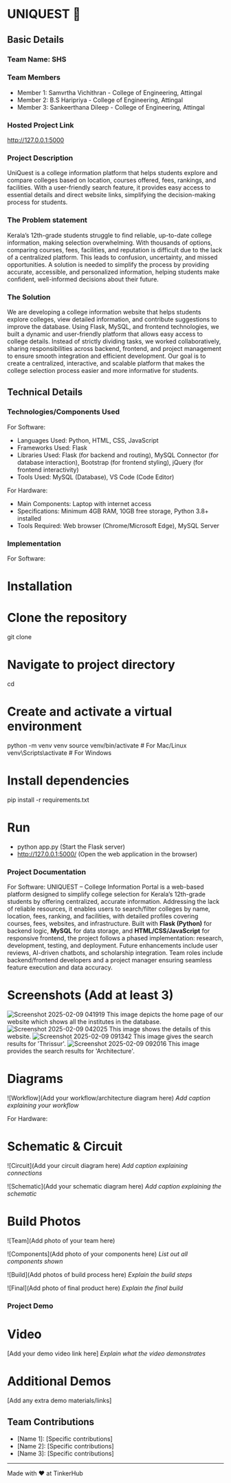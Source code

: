 # UNIQUEST 🎯


## Basic Details
### Team Name: SHS


### Team Members
- Member 1: Samvrtha Vichithran - College of Engineering, Attingal
- Member 2: B.S Haripriya - College of Engineering, Attingal
- Member 3: Sankeerthana Dileep - College of Engineering, Attingal
### Hosted Project Link
 http://127.0.0.1:5000

### Project Description
UniQuest is a college information platform that helps students explore and compare colleges based on location, courses offered, fees, rankings, and facilities. With a user-friendly search feature, it provides easy access to essential details and direct website links, simplifying the decision-making process for students.
### The Problem statement
Kerala’s 12th-grade students struggle to find reliable, up-to-date college information, making selection overwhelming. With thousands of options, comparing courses, fees, facilities, and reputation is difficult due to the lack of a centralized platform. This leads to confusion, uncertainty, and missed opportunities. A solution is needed to simplify the process by providing accurate, accessible, and personalized information, helping students make confident, well-informed decisions about their future.
### The Solution
We are developing a college information website that helps students explore colleges, view detailed information, and contribute suggestions to improve the database. Using Flask, MySQL, and frontend technologies, we built a dynamic and user-friendly platform that allows easy access to college details. Instead of strictly dividing tasks, we worked collaboratively, sharing responsibilities across backend, frontend, and project management to ensure smooth integration and efficient development. Our goal is to create a centralized, interactive, and scalable platform that makes the college selection process easier and more informative for students.

## Technical Details
### Technologies/Components Used
For Software:
- Languages Used: Python, HTML, CSS, JavaScript
- Frameworks Used: Flask
- Libraries Used: Flask (for backend and routing), MySQL Connector (for database interaction), Bootstrap (for frontend styling), jQuery (for frontend interactivity)
- Tools Used: MySQL (Database), VS Code (Code Editor)

For Hardware:
- Main Components: Laptop with internet access
- Specifications: Minimum 4GB RAM, 10GB free storage, Python 3.8+ installed
- Tools Required: Web browser (Chrome/Microsoft Edge), MySQL Server

### Implementation
For Software:
# Installation
# Clone the repository
git clone <repo-link>
# Navigate to project directory
cd <project-folder>
# Create and activate a virtual environment
python -m venv venv
source venv/bin/activate  # For Mac/Linux
venv\Scripts\activate  # For Windows
# Install dependencies
pip install -r requirements.txt

# Run
- python app.py
(Start the Flask server)
- http://127.0.0.1:5000/
(Open the web application in the browser)

### Project Documentation
For Software: UNIQUEST – College Information Portal is a web-based platform designed to simplify college selection for Kerala’s 12th-grade students by offering centralized, accurate information. Addressing the lack of reliable resources, it enables users to search/filter colleges by name, location, fees, ranking, and facilities, with detailed profiles covering courses, fees, websites, and infrastructure. Built with **Flask (Python)** for backend logic, **MySQL** for data storage, and **HTML/CSS/JavaScript** for responsive frontend, the project follows a phased implementation: research, development, testing, and deployment. Future enhancements include user reviews, AI-driven chatbots, and scholarship integration. Team roles include backend/frontend developers and a project manager ensuring seamless feature execution and data accuracy.

# Screenshots (Add at least 3)

![Screenshot 2025-02-09 041919](https://github.com/user-attachments/assets/fdeb527e-a98c-4c79-bb84-5ed5d5100691)
This image depicts the home page of our website which shows all the institutes in the database. 
![Screenshot 2025-02-09 042025](https://github.com/user-attachments/assets/17155f79-08cd-49f6-9b27-5f0e2fe7a470)
This image shows the details of this website. 
![Screenshot 2025-02-09 091342](https://github.com/user-attachments/assets/7694ccd6-90e5-4297-ad25-f2b13ab68423)
This image gives the search results for 'Thrissur'.
![Screenshot 2025-02-09 092016](https://github.com/user-attachments/assets/ff97a616-be29-42e6-b001-b4e47614a5a1)
This image provides the search results for 'Architecture'.

# Diagrams
![Workflow](Add your workflow/architecture diagram here)
*Add caption explaining your workflow*

For Hardware:

# Schematic & Circuit
![Circuit](Add your circuit diagram here)
*Add caption explaining connections*

![Schematic](Add your schematic diagram here)
*Add caption explaining the schematic*

# Build Photos
![Team](Add photo of your team here)


![Components](Add photo of your components here)
*List out all components shown*

![Build](Add photos of build process here)
*Explain the build steps*

![Final](Add photo of final product here)
*Explain the final build*

### Project Demo
# Video
[Add your demo video link here]
*Explain what the video demonstrates*

# Additional Demos
[Add any extra demo materials/links]

## Team Contributions
- [Name 1]: [Specific contributions]
- [Name 2]: [Specific contributions]
- [Name 3]: [Specific contributions]

---
Made with ❤️ at TinkerHub
